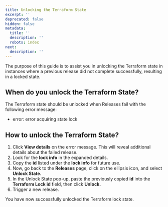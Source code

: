 ```yaml
---
title: Unlocking the Terraform State
excerpt: ''
deprecated: false
hidden: false
metadata:
  title: ''
  description: ''
  robots: index
next:
  description: ''
---
```

The purpose of this guide is to assist you in unlocking the Terraform state in instances where a previous release did not complete successfully, resulting in a locked state.

## When do you unlock the Terraform State?

The Terraform state should be unlocked when Releases fail with the following error message:

* error: error acquiring state lock

## How to unlock the Terraform State?

1. Click **View details** on the error message. This will reveal additional details about the failed release.
2. Look for the **lock info** in the expanded details.
3. Copy the **id** listed under the **lock info** for future use.
4. Now, go back to the **Releases** page, click on the ellipsis icon, and select **Unlock State.**
5. In the Unlock State pop-up, paste the previously copied **id** into the **Terraform Lock id** field, then click **Unlock.**
6. Trigger a new release.

You have now successfully unlocked the Terraform lock state.
